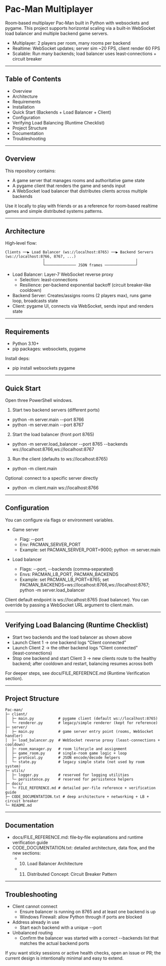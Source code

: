 # Pac‑Man Multiplayer

Room‑based multiplayer Pac‑Man built in Python with websockets and pygame. This project supports horizontal scaling via a built‑in WebSocket load balancer and multiple backend game servers.

- Multiplayer: 2 players per room, many rooms per backend
- Realtime: WebSocket updates; server sim ~20 FPS, client render 60 FPS
- Scalable: Run many backends; load balancer uses least‑connections + circuit breaker

---

## Table of Contents
- Overview
- Architecture
- Requirements
- Installation
- Quick Start (Backends + Load Balancer + Client)
- Configuration
- Verifying Load Balancing (Runtime Checklist)
- Project Structure
- Documentation
- Troubleshooting

---

## Overview
This repository contains:
- A game server that manages rooms and authoritative game state
- A pygame client that renders the game and sends input
- A WebSocket load balancer that distributes clients across multiple backends

Use it locally to play with friends or as a reference for room‑based realtime games and simple distributed systems patterns.

---

## Architecture

High‑level flow:

```
Clients ──▶ Load Balancer (ws://localhost:8765) ──▶ Backend Servers (ws://localhost:8766, 8767, ...)
                 │                                         │
                 └────────────── JSON frames ──────────────┘
```

- Load Balancer: Layer‑7 WebSocket reverse proxy
  - Selection: least‑connections
  - Resilience: per‑backend exponential backoff (circuit breaker‑like cooldown)
- Backend Server: Creates/assigns rooms (2 players max), runs game loop, broadcasts state
- Client: pygame UI, connects via WebSocket, sends input and renders state

---

## Requirements
- Python 3.10+
- pip packages: websockets, pygame

Install deps:
- pip install websockets pygame

---

## Quick Start
Open three PowerShell windows.

1) Start two backend servers (different ports)
- python -m server.main --port 8766
- python -m server.main --port 8767

2) Start the load balancer (front port 8765)
- python -m server.load_balancer --port 8765 --backends ws://localhost:8766,ws://localhost:8767

3) Run the client (defaults to ws://localhost:8765)
- python -m client.main

Optional: connect to a specific server directly
- python -m client.main ws://localhost:8766

---

## Configuration
You can configure via flags or environment variables.

- Game server
  - Flag: --port
  - Env: PACMAN_SERVER_PORT
  - Example: set PACMAN_SERVER_PORT=9000; python -m server.main

- Load balancer
  - Flags: --port, --backends (comma‑separated)
  - Envs: PACMAN_LB_PORT, PACMAN_BACKENDS
  - Example: set PACMAN_LB_PORT=8765; set PACMAN_BACKENDS=ws://localhost:8766,ws://localhost:8767; python -m server.load_balancer

Client default endpoint is ws://localhost:8765 (load balancer). You can override by passing a WebSocket URL argument to client.main.

---

## Verifying Load Balancing (Runtime Checklist)
- Start two backends and the load balancer as shown above
- Launch Client 1 → one backend logs “Client connected”
- Launch Client 2 → the other backend logs “Client connected” (least‑connections)
- Stop one backend and start Client 3 → new clients route to the healthy backend; after cooldown and restart, balancing resumes across both

For deeper steps, see docs/FILE_REFERENCE.md (Runtime Verification section).

---

## Project Structure
```
Pac-man/
├─ client/
│  ├─ main.py           # pygame client (default ws://localhost:8765)
│  └─ renderer.py       # legacy/simple renderer (kept for reference)
├─ server/
│  ├─ main.py           # game server entry point (rooms, WebSocket handler)
│  ├─ load_balancer.py  # WebSocket reverse proxy (least‑connections + cooldown)
│  ├─ room_manager.py   # room lifecycle and assignment
│  ├─ game_room.py      # single‑room game logic + loop
│  ├─ protocol.py       # JSON encode/decode helpers
│  └─ state.py          # legacy simple state (not used by room system)
├─ utils/
│  ├─ logger.py         # reserved for logging utilities
│  └─ persistence.py    # reserved for persistence helpers
├─ docs/
│  └─ FILE_REFERENCE.md # detailed per‑file reference + verification guide
├─ CODE_DOCUMENTATION.txt # deep architecture + networking + LB + circuit breaker
└─ README.md
```

---

## Documentation
- docs/FILE_REFERENCE.md: file‑by‑file explanations and runtime verification guide
- CODE_DOCUMENTATION.txt: detailed architecture, data flow, and the new sections:
  - 10. Load Balancer Architecture
  - 11. Distributed Concept: Circuit Breaker Pattern

---

## Troubleshooting
- Client cannot connect
  - Ensure balancer is running on 8765 and at least one backend is up
  - Windows Firewall: allow Python through if ports are blocked
- Address already in use
  - Start each backend with a unique --port
- Unbalanced routing
  - Confirm the balancer was started with a correct --backends list that matches the actual backend ports

If you want sticky sessions or active health checks, open an issue or PR; the current design is intentionally minimal and easy to extend.
